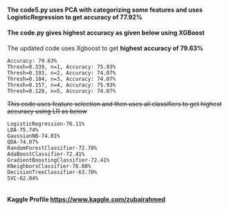 #### The code5.py uses PCA with categorizing some features and uses LogisticRegression to get accuracy of 77.92%

#### The code.py gives highest accuracy as given below using XGBoost

The updated code uses Xgboost to get **highest accuracy of 79.63%**

```
Accuracy: 79.63%
Thresh=0.339, n=1, Accuracy: 75.93%
Thresh=0.193, n=2, Accuracy: 74.07%
Thresh=0.184, n=3, Accuracy: 74.07%
Thresh=0.157, n=4, Accuracy: 75.93%
Thresh=0.128, n=5, Accuracy: 74.07%
```

~~This code uses feature selection and then uses all classifiers to get highest accuracy using LR as below~~

```
LogisticRegression-76.11%
LDA-75.74%
GaussianNB-74.81%
QDA-74.07%
RandomForestClassifier-72.78%
AdaBoostClassifier-72.41%
GradientBoostingClassifier-72.41%
KNeighborsClassifier-70.00%
DecisionTreeClassifier-63.70%
SVC-62.04%


```
#### Kaggle Profile https://www.kaggle.com/zubairahmed
